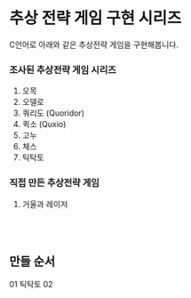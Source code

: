 # 추상 전략 게임 구현 시리즈
C언어로 아래와 같은 추상전략 게임을 구현해봅니다.

### 조사된 추상전략 게임 시리즈
1. 오목
2. 오델로
3. 쿼리도 (Quoridor)
4. 퀵소 (Quxio)
5. 고누
6. 체스
7. 틱탁토

### 직접 만든 추상전략 게임
1. 거울과 레이저

<br><br>

## 만들 순서
01 틱탁토
02 
